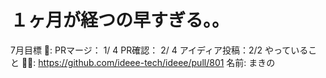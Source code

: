 # １ヶ月が経つの早すぎる。。

7月目標 🚀: PRマージ： 1/ 4
PR確認： 2/ 4
アイディア投稿：2/2
やっていること 🏃‍♂️: https://github.com/ideee-tech/ideee/pull/801
名前: まきの
